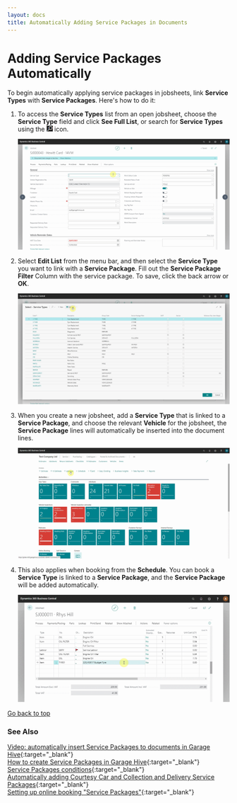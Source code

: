 ```yaml
---
layout: docs
title: Automatically Adding Service Packages in Documents
---
```


<a name="top"></a>

# Adding Service Packages Automatically 

To begin automatically applying service packages in jobsheets, link **Service Types** with **Service Packages**. Here's how to do it:
1. To access the **Service Types** list from an open jobsheet, choose the **Service Type** field and click **See Full List**, or search for **Service Types** using the ![](media/search_icon.png) icon.

   ![](media/garagehive-automatically-adding-service-packages1.gif)

2. Select **Edit List** from the menu bar, and then select the **Service Type** you want to link with a **Service Package**. Fill out the **Service Package Filter** Column with the service package. To save, click the back arrow or **OK**.

   ![](media/garagehive-automatically-adding-service-packages2.gif)

3. When you create a new jobsheet, add a **Service Type** that is linked to a **Service Package**, and choose the relevant **Vehicle** for the jobsheet, the **Service Package** lines will automatically be inserted into the document lines.

   ![](media/garagehive-automatically-adding-service-packages3.gif)

4. This also applies when booking from the **Schedule**. You can book a **Service Type** is linked to a **Service Package**, and the **Service Package** will be added automatically.

   ![](media/garagehive-trial-creating-a-purchase-order4.gif)


[Go back to top](#top)

### **See Also**

[Video: automatically insert Service Packages to documents in Garage Hive](https://youtu.be/6y-c47xIYfE){:target="_blank"} \
[How to create Service Packages in Garage Hive](garagehive-service-packages.html){:target="_blank"} \
[Service Packages conditions](service-package-conditions.html){:target="_blank"} \
[Automatically adding Courtesy Car and Collection and Delivery Service Packages](garagehive-service-package-automatically-adding-courtesy-car-and-collection-and-delivery-service-packages.html){:target="_blank"} \
[Setting up online booking "Service Packages"](garagehive-onlinebooking-service-packages.html){:target="_blank"}
